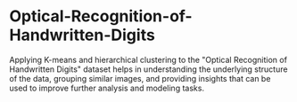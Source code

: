 # Optical-Recognition-of-Handwritten-Digits
Applying K-means and hierarchical clustering to the "Optical Recognition of Handwritten Digits" dataset helps in understanding the underlying structure of the data, grouping similar images, 
and providing insights that can be used to improve further analysis and modeling tasks.
